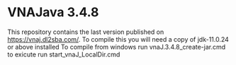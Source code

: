 # VNAJava 3.4.8
This repository contains the last version published on https://vnaj.dl2sba.com/.
To compile this you will need a copy of jdk-11.0.24 or above installed 
To compile from windows run vnaJ.3.4.8_create-jar.cmd 
to exicute run start_vnaJ_LocalDir.cmd
